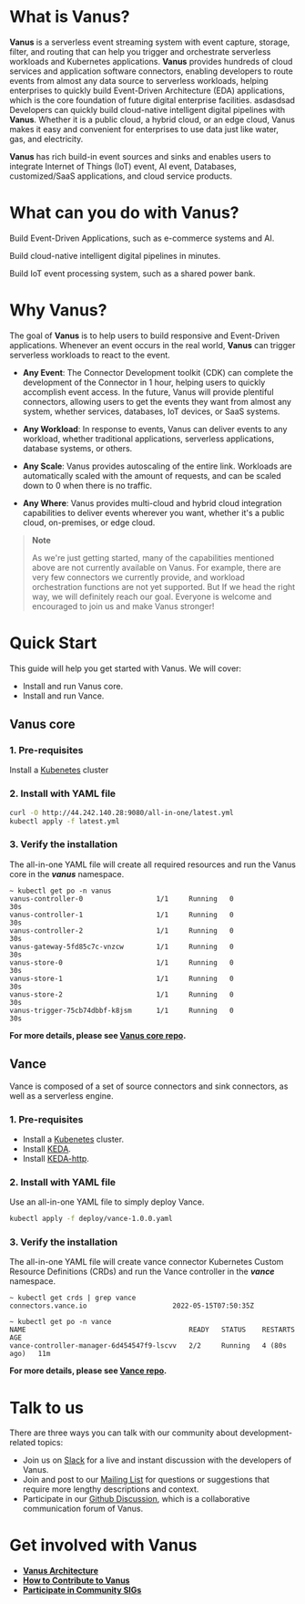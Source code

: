 # What is Vanus?

**Vanus** is a serverless event streaming system with event capture, storage, filter, and routing that can help you trigger and orchestrate serverless workloads and Kubernetes applications. **Vanus** provides hundreds of cloud services and application software connectors, enabling developers to route events from almost any data source to serverless workloads, helping enterprises to quickly build Event-Driven Architecture (EDA) applications, which is the core foundation of future digital enterprise facilities. 
asdasdsad
Developers can quickly build cloud-native intelligent digital pipelines with **Vanus**. Whether it is a public cloud, a hybrid cloud, or an edge cloud, Vanus makes it easy and convenient for enterprises to use data just like water, gas, and electricity.

**Vanus** has rich build-in event sources and sinks and enables users to integrate Internet of Things (IoT) event, AI event, Databases, customized/SaaS applications, and cloud service products.

# What can you do with Vanus?

Build Event-Driven Applications, such as e-commerce systems and AI.

Build cloud-native intelligent digital pipelines in minutes.

Build IoT event processing system, such as a shared power bank.

# Why Vanus?

The goal of **Vanus** is to help users to build responsive and Event-Driven applications. Whenever an event occurs in the real world, **Vanus** can trigger serverless workloads to react to the event.

- **Any Event**: The Connector Development toolkit (CDK) can complete the development of the Connector in 1 hour, helping users to quickly accomplish event access. In the future, Vanus will provide plentiful connectors, allowing users to get the events they want from almost any system, whether services, databases, IoT devices, or SaaS systems.

- **Any Workload**: In response to events, Vanus can deliver events to any workload, whether traditional applications, serverless applications, database systems, or others.

- **Any Scale**: Vanus provides autoscaling of the entire link. Workloads are automatically scaled with the amount of requests, and can be scaled down to 0 when there is no traffic.

- **Any Where**: Vanus provides multi-cloud and hybrid cloud integration capabilities to deliver events wherever you want, whether it's a public cloud, on-premises, or edge cloud.

> **Note**
>
> As we're just getting started, many of the capabilities mentioned above are not currently available on Vanus. For example, there are very few connectors we currently provide, and workload orchestration functions are not yet supported. But If we head the right way, we will definitely reach our goal. Everyone is welcome and encouraged to join us and make Vanus stronger!

# Quick Start

This guide will help you get started with Vanus. We will cover:

- Install and run Vanus core.
- Install and run Vance.

## Vanus core

### 1. Pre-requisites

Install a [Kubenetes](https://kubernetes.io/docs/setup/)  cluster

### 2. Install with YAML file

```bash
curl -O http://44.242.140.28:9080/all-in-one/latest.yml
kubectl apply -f latest.yml
```

### 3. Verify the installation

The all-in-one YAML file will create all required resources and run the Vanus core in the ***vanus*** namespace.

```text
~ kubectl get po -n vanus
vanus-controller-0                  1/1     Running   0             30s
vanus-controller-1                  1/1     Running   0             30s
vanus-controller-2                  1/1     Running   0             30s
vanus-gateway-5fd85c7c-vnzcw        1/1     Running   0             30s
vanus-store-0                       1/1     Running   0             30s
vanus-store-1                       1/1     Running   0             30s
vanus-store-2                       1/1     Running   0             30s
vanus-trigger-75cb74dbbf-k8jsm      1/1     Running   0             30s
```

**For more details, please see [Vanus core repo](https://github.com/linkall-labs/vanus).**

## Vance

Vance is composed of a set of source connectors and sink connectors, as well as a serverless engine.

### 1. Pre-requisites

- Install a [Kubenetes](https://kubernetes.io/docs/setup/) cluster.
- Install [KEDA](https://keda.sh/docs/2.7/deploy/).
- Install [KEDA-http](https://github.com/kedacore/http-add-on/blob/main/docs/install.md).

### 2. Install with YAML file

Use an all-in-one YAML file to simply deploy Vance.

```bash
kubectl apply -f deploy/vance-1.0.0.yaml
```

### 3. Verify the installation

The all-in-one YAML file will create vance connector Kubernetes Custom Resource Definitions (CRDs) and run the Vance controller in the ***vance*** namespace.

```text
~ kubectl get crds | grep vance
connectors.vance.io                     2022-05-15T07:50:35Z
```

```text
~ kubectl get po -n vance
NAME                                        READY   STATUS    RESTARTS      AGE
vance-controller-manager-6d454547f9-lscvv   2/2     Running   4 (80s ago)   11m
```

**For more details, please see [Vance repo](https://github.com/linkall-labs/vance).**

# Talk to us

There are three ways you can talk with our community about development-related topics:

- Join us on [Slack](https://join.slack.com/t/linkall-group/shared_invite/zt-1994ehs51-Yf5_EAvdfm4VH~o_djG7Sg) for a live and instant discussion with the developers of Vanus.
- Join and post to our [Mailing List](https://groups.google.com/g/linkall) for questions or suggestions that require more lengthy descriptions and context.
- Participate in our [Github Discussion](https://github.com/linkall-labs/vanus/discussions), which is a collaborative communication forum of Vanus.

# Get involved with Vanus

- [**Vanus Architecture**](https://github.com/linkall-labs/docs/blob/main/architecture.md)
- [**How to Contribute to Vanus**](https://github.com/linkall-labs/docs/blob/main/how-to-contribute.md)
- [**Participate in Community SIGs**](https://github.com/linkall-labs/docs/blob/main/SIGs.md)

